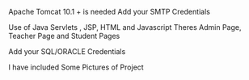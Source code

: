 Apache Tomcat 10.1 + is needed 
Add your SMTP Credentials 

Use of Java Servlets , JSP, HTML and Javascript 
Theres Admin Page, Teacher Page and Student Pages

Add your SQL/ORACLE Credentials

I have included Some Pictures of Project
